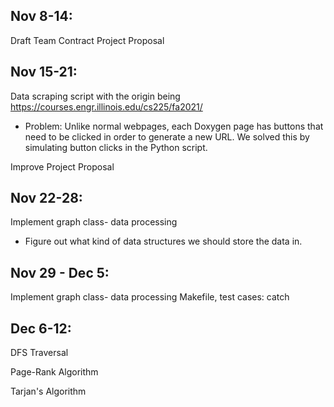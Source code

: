 ## Nov 8-14:
Draft Team Contract Project Proposal

## Nov 15-21:
Data scraping script with the origin being https://courses.engr.illinois.edu/cs225/fa2021/
- Problem: Unlike normal webpages, each Doxygen page has buttons that need to be clicked in order to generate a new URL. We solved this by simulating button clicks in the Python script.

Improve Project Proposal

## Nov 22-28:
Implement graph class- data processing
- Figure out what kind of data structures we should store the data in.

## Nov 29 - Dec 5:
Implement graph class- data processing
Makefile, test cases: catch

## Dec 6-12:
DFS Traversal

Page-Rank Algorithm

Tarjan's Algorithm
